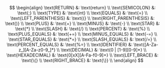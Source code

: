 $$
\begin{align}
    \text{RETURN} &: \text{return} \\
    \text{SEMICOLON} &: \text{;} \\
    \text{TYPE} &: \text{int} \\
    \text{EQUALS} &: \text{=} \\
    \text{LEFT_PARENTHESIS} &: \text{(} \\
    \text{RIGHT_PARENTHESIS} &: \text{)} \\
    \text{PLUS} &: \text{+} \\
    \text{MINUS} &: \text{-} \\
    \text{STAR} &: \text{*} \\
    \text{SLASH} &: \text{/} \\
    \text{PERCENT} &: \text{%} \\
    \text{PLUS_EQUALS} &: \text{+=} \\
    \text{MINUS_EQUALS} &: \text{-=} \\
    \text{STAR_EQUALS} &: \text{*=} \\
    \text{SLASH_EQUALS} &: \text{/=} \\
    \text{PERCENT_EQUALS} &: \text{%=} \\
    \text{IDENTIFIER} &: \text{[A-Za-z_][A-Za-z0-9_]*} \\
    \text{DECIMAL} &: \text{0 | [1-9][0-9]*} \\
    \text{HEXADECIMAL} &: \text{0[xX][A-Fa-f0-9]+} \\
    \text{LEFT_BRACE} &: \text{\{} \\
    \text{RIGHT_BRACE} &: \text{\}} \\
\end{align}
$$